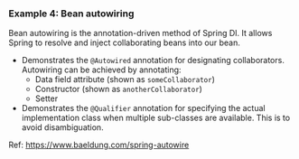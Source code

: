 ### Example 4: Bean autowiring
Bean autowiring is the annotation-driven method of Spring DI. It allows Spring to resolve and inject collaborating beans into our bean.
* Demonstrates the `@Autowired` annotation for designating  collaborators. Autowiring can be achieved by annotating:
  * Data field attribute (shown as `someCollaborator`)
  * Constructor (shown as `anotherCollaborator`)
  * Setter
* Demonstrates the `@Qualifier` annotation for specifying the actual implementation class when multiple sub-classes are available. This is to avoid disambiguation.

Ref: https://www.baeldung.com/spring-autowire
